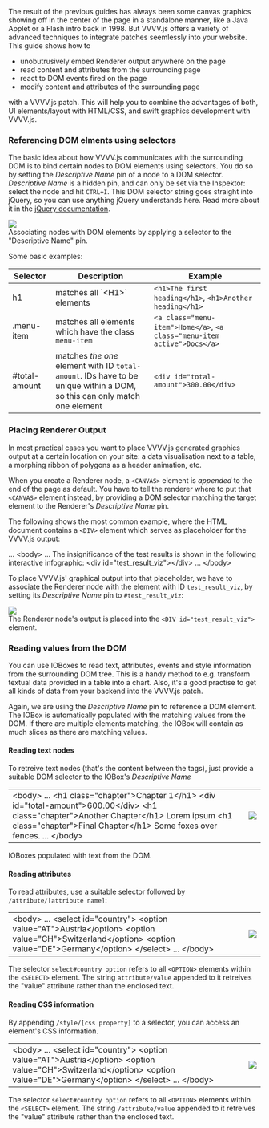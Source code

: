 The result of the previous guides has always been some canvas graphics showing off in the center of the page in a standalone manner, like a Java Applet or a 
Flash intro back in 1998. But VVVV.js offers a variety of advanced techniques to integrate patches seemlessly into your website. This
guide shows how to

* unobutrusively embed Renderer output anywhere on the page
* read content and attributes from the surrounding page
* react to DOM events fired on the page
* modify content and attributes of the surrounding page

with a VVVV.js patch. This will help you to combine the advantages of both, UI elements/layout with HTML/CSS, and swift graphics
development with VVVV.js.

### Referencing DOM elments using selectors

The basic idea about how VVVV.js communicates with the surrounding DOM is to bind certain nodes to DOM elements using selectors. You
do so by setting the _Descriptive Name_ pin of a node to a DOM selector. _Descriptive Name_ is a hidden pin, and can only be set via
the Inspektor: select the node and hit `CTRL+I`. This DOM selector string
goes straight into jQuery, so you can use anything jQuery understands here. Read more about it in the [jQuery documentation](http://api.jquery.com/category/selectors/).

<div class="figure">
  <img src="selectors_in_descr_name.png"/>
  <div class="caption">
    Associating nodes with DOM elements by applying a selector to the "Descriptive Name" pin.
  </div>
</div>

Some basic examples:

<table>
 <thead>
 <tr>
 <th>Selector</th>
 <th>Description</th>
 <th>Example</th>
 </tr>
 </thead>
 <tbody>
 <tr>
 <td class="nowrap">h1</td>
 <td>matches all `&lt;H1&gt;` elements</td>
 <td><code>&lt;h1&gt;The first heading&lt;/h1&gt;</code>, <code>&lt;h1&gt;Another heading&lt;/h1&gt;</code></td>
 </tr>
 <tr>
 <td class="nowrap">.menu-item</td>
 <td>matches all elements which have the class <code>menu-item</code></td>
 <td><code>&lt;a class="menu-item"&gt;Home&lt;/a&gt;</code>, <code>&lt;a class="menu-item active"&gt;Docs&lt;/a&gt;</code></td>
 </tr>
 <tr>
 <td class="nowrap">#total-amount</td>
 <td>matches <em>the one</em> element with ID <code>total-amount</code>. IDs have to be unique within a DOM, so this can only match one element</td>
 <td><code>&lt;div id="total-amount"&gt;300.00&lt;/div&gt;</code></td>
 </tr>
 </tbody>
</table>

### Placing Renderer Output

In most practical cases you want to place VVVV.js generated graphics output at a certain location on your site: a data visualisation
next to a table, a morphing ribbon of polygons as a header animation, etc.

When you create a Renderer node, a `<CANVAS>` element is _appended_ to the end of the page as default. You have to tell the renderer where to put
that `<CANVAS>` element instead, by providing a DOM selector matching the target element to the Renderer's _Descriptive Name_ pin.

The following shows the most common example, where the HTML document contains a `<DIV>` element which serves as placeholder for
the VVVV.js output:

<div class="code">...
&lt;body&gt;
  ...
  The insignificance of the test results is shown in the following interactive infographic:
  <span class="highlight">&lt;div id="test_result_viz"&gt;&lt;/div&gt;</span>
  ...
&lt;/body&gt;</div>

To place VVVV.js' graphical output into that placeholder, we have to associate the Renderer node with the element with ID `test_result_viz`,
by setting its _Descriptive Name_ pin to `#test_result_viz`:

<div class="figure">
  <img src="placing_renderer.png"/>
  <div class="caption">
    The Renderer node's output is placed into the <code>&lt;DIV id="test_result_viz"&gt;</code> element.
  </div>
</div>

### Reading values from the DOM

You can use IOBoxes to read text, attributes, events and style information from the surrounding DOM tree. This is a handy method to e.g. transform textual
data provided in a table into a chart. Also, it's a good practise to get all kinds of data from your backend into the VVVV.js patch.

Again, we are using the _Descriptive Name_ pin to reference a DOM element. The IOBox is automatically populated with the matching values
from the DOM. If there are multiple elements matching, the IOBox will contain as much slices as there are matching values.

#### Reading text nodes

To retreive text nodes (that's the content between the tags), just provide a suitable DOM selector to the IOBox's _Descriptive Name_

<div class="figure">
  <table class="layout">
  <tr>
  <td>
  <div class="code">&lt;body&gt;
  ...
  &lt;h1 class="chapter"&gt;Chapter 1&lt;/h1&gt;
  &lt;div id="total-amount"&gt;600.00&lt;/div&gt;
  &lt;h1 class="chapter"&gt;Another Chapter&lt;/h1&gt;
  Lorem ipsum
  &lt;h1 class="chapter"&gt;Final Chapter&lt;/h1&gt;
  Some foxes over fences.
  ...
&lt;/body&gt;</div>
  </td>
  <td>
    <img src="reading_text.png"/>
  </td>
  </tr>
  </table>
  <div class="caption">
    IOBoxes populated with text from the DOM.
  </div>
</div>

#### Reading attributes

To read attributes, use a suitable selector followed by `/attribute/[attribute name]`:

<div class="figure">
  <table class="layout">
  <tr>
  <td>
  <div class="code">&lt;body&gt;
  ...
  &lt;select id="country"&gt;
    &lt;option value="AT"&gt;Austria&lt;/option&gt;
    &lt;option value="CH"&gt;Switzerland&lt;/option&gt;
    &lt;option value="DE"&gt;Germany&lt;/option&gt;
  &lt;/select&gt;
  ...
&lt;/body&gt;</div>
  </td>
  <td>
    <img src="reading_attributes.png"/>
  </td>
  </tr>
  </table>
  <div class="caption">
    The selector <code>select#country option</code> refers to all <code>&lt;OPTION&gt;</code> elements within the <code>&lt;SELECT&gt;</code> element. The string <code>attribute/value</code> appended
    to it retreives the "value" attribute rather than the enclosed text.
  </div>
</div>
 

#### Reading CSS information

By appending `/style/[css property]` to a selector, you can access an element's CSS information. 

<div class="figure">
  <table class="layout">
  <tr>
  <td>
  <div class="code">&lt;body&gt;
  ...
  &lt;select id="country"&gt;
    &lt;option value="AT"&gt;Austria&lt;/option&gt;
    &lt;option value="CH"&gt;Switzerland&lt;/option&gt;
    &lt;option value="DE"&gt;Germany&lt;/option&gt;
  &lt;/select&gt;
  ...
&lt;/body&gt;</div>
  </td>
  <td>
    <img src="reading_style.png"/>
  </td>
  </tr>
  </table>
  <div class="caption">
    The selector <code>select#country option</code> refers to all <code>&lt;OPTION&gt;</code> elements within the <code>&lt;SELECT&gt;</code> element. The string <code>/attribute/value</code> appended
    to it retreives the "value" attribute rather than the enclosed text.
  </div>
</div>
